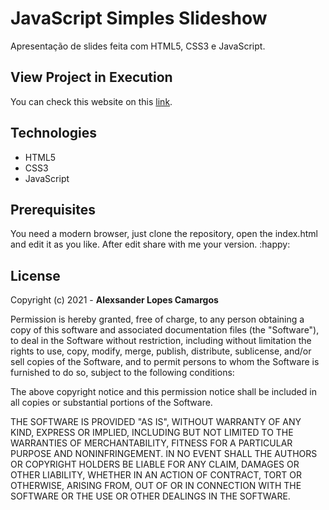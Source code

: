 # JavaScript Simples Slideshow
Apresentação de slides feita com HTML5, CSS3 e JavaScript.

## View Project in Execution

You can check this website on this [link](https://learning-webdev.netlify.app/projects/simplesslideshow/).


## Technologies
- HTML5
- CSS3
- JavaScript


## Prerequisites
You need a modern browser, just clone the repository, open the index.html and edit it as you like. After edit share with me your version. :happy:


## License

Copyright (c) 2021 - **Alexsander Lopes Camargos**

Permission is hereby granted, free of charge, to any person obtaining a copy of this software and associated documentation files (the "Software"), to deal in the Software without restriction, including without limitation the rights to use, copy, modify, merge, publish, distribute, sublicense, and/or sell copies of the Software, and to permit persons to whom the Software is furnished to do so, subject to the following conditions:

The above copyright notice and this permission notice shall be included in all copies or substantial portions of the Software.

THE SOFTWARE IS PROVIDED "AS IS", WITHOUT WARRANTY OF ANY KIND, EXPRESS OR IMPLIED, INCLUDING BUT NOT LIMITED TO THE WARRANTIES OF MERCHANTABILITY, FITNESS FOR A PARTICULAR PURPOSE AND NONINFRINGEMENT. IN NO EVENT SHALL THE AUTHORS OR COPYRIGHT HOLDERS BE LIABLE FOR ANY CLAIM, DAMAGES OR OTHER LIABILITY, WHETHER IN AN ACTION OF CONTRACT, TORT OR OTHERWISE, ARISING FROM, OUT OF OR IN CONNECTION WITH THE SOFTWARE OR THE USE OR OTHER DEALINGS IN THE SOFTWARE.